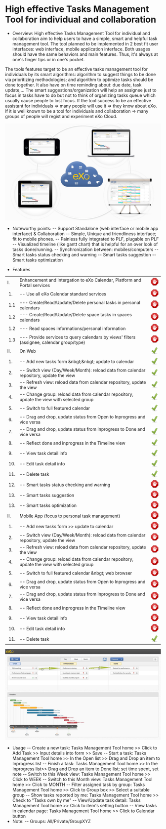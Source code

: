 High effective Tasks Management Tool for individual and collaboration
============

- Overview:
High effective Tasks Management Tool for individual and collaboration aim to help users to have a simple, smart and helpful task management tool.
The tool planned to be implemented in 2 best fit user interfaces: web interface, mobile application interface. Both usages should have the same behaviors and main features. Thus, it's always at one's finger tips or in one's pocket. 

The tools features target to be an effective tasks management tool for individuals by its smart algorithms: algorithm to suggest things to be done via prioritizing methodologies; and algorithm to optimize tasks should be done together. It also have on time reminding about: due date, task update,...
The smart suggestions/organization will help an assignee just to focus in tasks have to do but not to think of organizing tasks queue which usually cause people to lost focus.
If the tool success to be an effective assistant for individuals => many people will use it => they know about eXo.
If it is well known to be a tool for individuals and collaboration => many groups of people will regist and experiment eXo Cloud.

<img src="https://raw.githubusercontent.com/nghinv/CodeFest2014/master/documentation/images/collaboration_2.jpg" width="800">

- Noteworthy points:
-- Support Standalone (web interface or mobile app interface) & Collaboration
-- Simple, Unique and friendliness interface; fit to mobile phones.
-- Painless fully integrated to PLF, plugable on PLF
-- Visualized timeline (like gantt chart) that is helpful for an over look of tasks done/running.
-- Synchronization between: mobiles/computers
-- Smart tasks status checking and warning
-- Smart tasks suggestion
-- Smart tasks optimization

- Features
<table>
<tr><td>I.</td><td>Enhancement and Intergation to eXo Calendar, Platform and Portal services</td><td><img src="https://raw.githubusercontent.com/nghinv/CodeFest2014/master/documentation/images/status_png/stop-hand.png" /> </td></tr>
<tr><td>&nbsp;1.</td><td>-- Use all eXo Calendar standard services</td><td><img src="https://raw.githubusercontent.com/nghinv/CodeFest2014/master/documentation/images/status_png/stop-hand.png" /> </td></tr>
<tr><td>&nbsp;1.1</td><td>--- Create/Read/Update/Delete personal tasks in personal calendars</td><td><img src="https://raw.githubusercontent.com/nghinv/CodeFest2014/master/documentation/images/status_png/stop-hand.png" /> </td></tr>
<tr><td>&nbsp;1.2</td><td>--- Create/Read/Update/Delete space tasks in spaces calendars</td><td><img src="https://raw.githubusercontent.com/nghinv/CodeFest2014/master/documentation/images/status_png/stop-hand.png" /> </td></tr>
<tr><td>&nbsp;1.2</td><td>--- Read spaces informations/personal information</td><td><img src="https://raw.githubusercontent.com/nghinv/CodeFest2014/master/documentation/images/status_png/stop-hand.png" /> </td></tr>
<tr><td>&nbsp;1.3</td><td>--- Provide services to query calendars by views' filters (assignee, calendar group/type)</td><td><img src="https://raw.githubusercontent.com/nghinv/CodeFest2014/master/documentation/images/status_png/stop-hand.png" /> </td></tr>
<tr><td>II.</td><td>On Web</td><td><img src="https://raw.githubusercontent.com/nghinv/CodeFest2014/master/documentation/images/status_png/apply.png" /> </td></tr>
<tr><td>&nbsp;1.</td><td>-- Add new tasks form &nbgt;&nbgt; update to calendar</td><td><img src="https://raw.githubusercontent.com/nghinv/CodeFest2014/master/documentation/images/status_png/apply.png" /> </td></tr>
<tr><td>&nbsp;2.</td><td>-- Switch view (Day/Week/Month): reload data from calendar repository, update the view</td><td><img src="https://raw.githubusercontent.com/nghinv/CodeFest2014/master/documentation/images/status_png/apply.png" /> </td></tr>
<tr><td>&nbsp;3.</td><td>-- Refresh view: reload data from calendar repository, update the view</td><td><img src="https://raw.githubusercontent.com/nghinv/CodeFest2014/master/documentation/images/status_png/apply.png" /> </td></tr>
<tr><td>&nbsp;4.</td><td>-- Change group: reload data from calendar repository, update the view with selected group</td><td><img src="https://raw.githubusercontent.com/nghinv/CodeFest2014/master/documentation/images/status_png/apply.png" /> </td></tr>
<tr><td>&nbsp;5.</td><td>-- Switch to full featured calendar</td><td><img src="https://raw.githubusercontent.com/nghinv/CodeFest2014/master/documentation/images/status_png/apply.png" /> </td></tr>
<tr><td>&nbsp;6.</td><td>-- Drag and drop, update status from Open to Inprogress and vice versa</td><td><img src="https://raw.githubusercontent.com/nghinv/CodeFest2014/master/documentation/images/status_png/apply.png" /> </td></tr>
<tr><td>&nbsp;7.</td><td>-- Drag and drop, update status from Inprogress to Done and vice versa</td><td><img src="https://raw.githubusercontent.com/nghinv/CodeFest2014/master/documentation/images/status_png/apply.png" /> </td></tr>
<tr><td>&nbsp;8.</td><td>-- Reflect done and inprogress in the Timeline view</td><td><img src="https://raw.githubusercontent.com/nghinv/CodeFest2014/master/documentation/images/status_png/apply.png" /> </td></tr>
<tr><td>&nbsp;9.</td><td>-- View task detail info</td><td><img src="https://raw.githubusercontent.com/nghinv/CodeFest2014/master/documentation/images/status_png/apply.png" /> </td></tr>
<tr><td>&nbsp;10.</td><td>-- Edit task detail info</td><td><img src="https://raw.githubusercontent.com/nghinv/CodeFest2014/master/documentation/images/status_png/apply.png" /> </td></tr>
<tr><td>&nbsp;11.</td><td>-- Delete task</td><td><img src="https://raw.githubusercontent.com/nghinv/CodeFest2014/master/documentation/images/status_png/apply.png" /> </td></tr>
<tr><td>&nbsp;12.</td><td>-- Smart tasks status checking and warning</td><td><img src="https://raw.githubusercontent.com/nghinv/CodeFest2014/master/documentation/images/status_png/stop-hand.png" /> </td></tr>
<tr><td>&nbsp;13.</td><td>-- Smart tasks suggestion</td><td><img src="https://raw.githubusercontent.com/nghinv/CodeFest2014/master/documentation/images/status_png/stop-hand.png" /> </td></tr>
<tr><td>&nbsp;13.</td><td>-- Smart tasks optimization</td><td><img src="https://raw.githubusercontent.com/nghinv/CodeFest2014/master/documentation/images/status_png/stop-hand.png" /> </td></tr>
<tr><td>II.</td><td>Mobile App (focus to personal task management)</td><td><img src="https://raw.githubusercontent.com/nghinv/CodeFest2014/master/documentation/images/status_png/stop-hand.png" /> </td></tr>
<tr><td>&nbsp;1.</td><td>-- Add new tasks form >> update to calendar</td><td><img src="https://raw.githubusercontent.com/nghinv/CodeFest2014/master/documentation/images/status_png/stop-hand.png" /> </td></tr>
<tr><td>&nbsp;2.</td><td>-- Switch view (Day/Week/Month): reload data from calendar repository, update the view</td><td><img src="https://raw.githubusercontent.com/nghinv/CodeFest2014/master/documentation/images/status_png/stop-hand.png" /> </td></tr>
<tr><td>&nbsp;3.</td><td>-- Refresh view: reload data from calendar repository, update the view</td><td><img src="https://raw.githubusercontent.com/nghinv/CodeFest2014/master/documentation/images/status_png/stop-hand.png" /> </td></tr>
<tr><td>&nbsp;4.</td><td>-- Change group: reload data from calendar repository, update the view with selected group</td><td><img src="https://raw.githubusercontent.com/nghinv/CodeFest2014/master/documentation/images/status_png/stop-hand.png" /> </td></tr>
<tr><td>&nbsp;5.</td><td>-- Switch to full featured calendar &nbgt; web browser</td><td><img src="https://raw.githubusercontent.com/nghinv/CodeFest2014/master/documentation/images/status_png/stop-hand.png" /> </td></tr>
<tr><td>&nbsp;6.</td><td>-- Drag and drop, update status from Open to Inprogress and vice versa</td><td><img src="https://raw.githubusercontent.com/nghinv/CodeFest2014/master/documentation/images/status_png/stop-hand.png" /> </td></tr>
<tr><td>&nbsp;7.</td><td>-- Drag and drop, update status from Inprogress to Done and vice versa</td><td><img src="https://raw.githubusercontent.com/nghinv/CodeFest2014/master/documentation/images/status_png/stop-hand.png" /> </td></tr>
<tr><td>&nbsp;8.</td><td>-- Reflect done and inprogress in the Timeline view</td><td><img src="https://raw.githubusercontent.com/nghinv/CodeFest2014/master/documentation/images/status_png/stop-hand.png" /> </td></tr>
<tr><td>&nbsp;9.</td><td>-- View task detail info</td><td><img src="https://raw.githubusercontent.com/nghinv/CodeFest2014/master/documentation/images/status_png/stop-hand.png" /> </td></tr>
<tr><td>&nbsp;10.</td><td>-- Edit task detail info</td><td><img src="https://raw.githubusercontent.com/nghinv/CodeFest2014/master/documentation/images/status_png/stop-hand.png" /> </td></tr>
<tr><td>&nbsp;11.</td><td>-- Delete task</td><td><img src="https://raw.githubusercontent.com/nghinv/CodeFest2014/master/documentation/images/status_png/apply.png" /> </td></tr>
</table>

<img src="https://raw.githubusercontent.com/nghinv/CodeFest2014/master/documentation/images/CodeFest3.2.jpg" width="800">

- Usage
-- Create a new task: Tasks Management Tool home >> Click to Add Task >> Input details into form >> Save
-- Start a task: Tasks Management Tool home >> In the Open list >> Drag and Drop an item to Inprogress list
-- Finish a task: Tasks Management Tool home >> In the Inprogress list>> Drag and Drop an item to Done list; set time spent, set note
-- Switch to this Week view: Tasks Management Tool home >> Click to WEEK
-- Switch to this Month view: Tasks Management Tool home >> Click to MONTH
-- Filter assigned task by group: Tasks Management Tool home >> Click to Group box >> Select a suitable group
-- Show tasks reported by me: Tasks Management Tool home >> Check to "Tasks own by me"
-- View/Update task detail: Tasks Management Tool home >> Click to item's setting button
-- View tasks in calendar page: Tasks Management Tool home >> Click to Calendar button
- Note:
-- Groups: All/Private/GroupXYZ